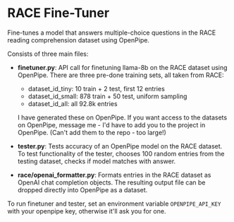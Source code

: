 # RACE Fine-Tuner

Fine-tunes a model that answers multiple-choice questions in the RACE reading comprehension dataset using OpenPipe.

Consists of three main files:

- **finetuner.py**: API call for finetuning llama-8b on the RACE dataset using OpenPipe. There are three pre-done training sets, all taken from RACE:
   - dataset\_id\_tiny: 10 train + 2 test, first 12 entries
   - dataset\_id\_small: 878 train + 50 test, uniform sampling
    - dataset\_id\_all: all 92.8k entries
  
   I have generated these on OpenPipe. If you want access to the datasets on OpenPipe, message me - I'd have to add you to the project in OpenPipe. (Can't add them to the repo - too large!)
- **tester.py**: Tests accuracy of an OpenPipe model on the RACE dataset. To test functionality of the tester, chooses 100 random entries from the testing dataset, checks if model matches with answer.
- **race/openai_formatter.py**: Formats entries in the RACE dataset as OpenAI chat completion objects. The resulting output file can be dropped directly into OpenPipe as a dataset.

To run finetuner and tester, set an environment variable `OPENPIPE_API_KEY` with your openpipe key, otherwise it'll ask you for one.
